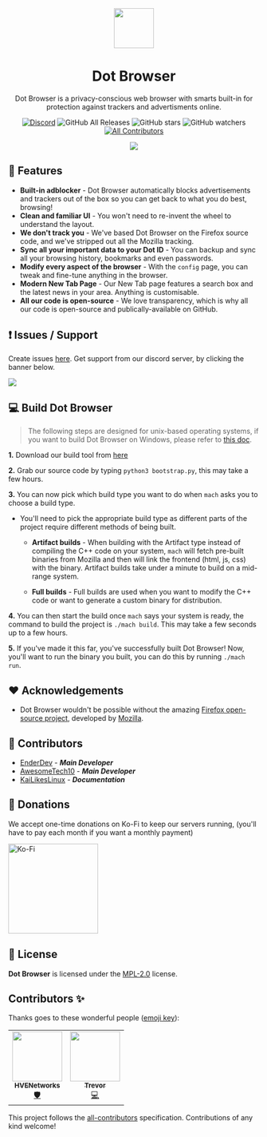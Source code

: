 <div align="center">
<img src="https://raw.githubusercontent.com/dothq/browser/main/browser/branding/dot/default64.png" height="80" length="80">

# Dot Browser
Dot Browser is a privacy-conscious web browser with smarts built-in for protection against trackers and advertisments online.

[![Discord](https://discordapp.com/api/guilds/525056817399726102/widget.png?style=shield)](https://invite.gg/dot)
![GitHub All Releases](https://img.shields.io/github/downloads/dothq/browser/total?color=black) ![GitHub stars](https://img.shields.io/github/stars/dothq/browser?style=social) ![GitHub watchers](https://img.shields.io/github/watchers/dothq/browser?style=social) <!-- ALL-CONTRIBUTORS-BADGE:START - Do not remove or modify this section -->[![All Contributors](https://img.shields.io/badge/all_contributors-3-orange.svg?style=flat-square)](#contributors-)
<!-- ALL-CONTRIBUTORS-BADGE:END -->

<img src="https://dothq.co/static/landing-showcase-0a396cdd550cc2515aa0925f4aa01f31.png" />

</div>

## 🚀 Features

* **Built-in adblocker** - Dot Browser automatically blocks advertisements and trackers out of the box so you can get back to what you do best, browsing!
* **Clean and familiar UI** - You won't need to re-invent the wheel to understand the layout.
* **We don't track you** - We've based Dot Browser on the Firefox source code, and we've stripped out all the Mozilla tracking.
* **Sync all your important data to your Dot ID** - You can backup and sync all your browsing history, bookmarks and even passwords.
* **Modify every aspect of the browser** - With the `config` page, you can tweak and fine-tune anything in the browser. 
* **Modern New Tab Page** - Our New Tab page features a search box and the latest news in your area. Anything is customisable.
* **All our code is open-source** - We love transparency, which is why all our code is open-source and publically-available on GitHub.

## ❗ Issues / Support
Create issues [here](https://github.com/dothq/browser/issues/new). Get support from our discord server, by clicking the banner below.

<a href="https://invite.gg/dot">
  <img src="https://discordapp.com/api/guilds/525056817399726102/widget.png?style=banner2" />
</a>

## 💻 Build Dot Browser
> The following steps are designed for unix-based operating systems, if you want to build Dot Browser on Windows, please refer to [this doc](https://dothq.github.io/browser/build-for-windows).

**1.** Download our build tool from [here](https://raw.githubusercontent.com/dothq/browser/main/bootstrap.py)

**2.** Grab our source code by typing `python3 bootstrap.py`, this may take a few hours.

**3.** You can now pick which build type you want to do when `mach` asks you to choose a build type.
  * You'll need to pick the appropriate build type as different parts of the project require different methods of being built.
  
    * **Artifact builds** - When building with the Artifact type instead of compiling the C++ code on your system, `mach` will fetch pre-built binaries from Mozilla and then   will link the frontend (html, js, css) with the binary. Artifact builds take under a minute to build on a mid-range system.
    
    * **Full builds** - Full builds are used when you want to modify the C++ code or want to generate a custom binary for distribution.
    
**4.** You can then start the build once `mach` says your system is ready, the command to build the project is `./mach build`. This may take a few seconds up to a few hours.

**5.** If you've made it this far, you've successfully built Dot Browser! Now, you'll want to run the binary you built, you can do this by running `./mach run`.

## ❤️ Acknowledgements
- Dot Browser wouldn't be possible without the amazing [Firefox open-source project](https://hg.mozilla.org/mozilla-central/), developed by [Mozilla](https://mozilla.org).

## 🤝 Contributors
- [EnderDev](https://github.com/EnderDev) - ***Main Developer***
- [AwesomeTech10](https://github.com/AwesomeTech10) - ***Main Developer***
- [KaiLikesLinux](https://github.com/KaiLikesLinux) - ***Documentation***

## 💸 Donations
We accept one-time donations on Ko-Fi to keep our servers running, (you'll have to pay each month if you want a monthly payment)

<a href="https://ko-fi.com/dothq">
  <img alt="Ko-Fi" width="180" src="https://i.imgur.com/Di0tfki.png" />
</a>

## 📜 License
**Dot Browser** is licensed under the [MPL-2.0](https://www.mozilla.org/en-US/MPL/2.0) license.

## Contributors ✨

Thanks goes to these wonderful people ([emoji key](https://allcontributors.org/docs/en/emoji-key)):

<!-- ALL-CONTRIBUTORS-LIST:START - Do not remove or modify this section -->
<!-- prettier-ignore-start -->
<!-- markdownlint-disable -->
<table>
  <tr>
    <td align="center"><a href="https://github.com/HVENetworks"><img src="https://avatars2.githubusercontent.com/u/36706682?v=4" width="100px;" alt=""/><br /><sub><b>HVENetworks</b></sub></a><br /><a href="#security-HVENetworks" title="Security">🛡️</a></td>
    <td align="center"><a href="http://awesometech10.js.org"><img src="https://avatars1.githubusercontent.com/u/22264706?v=4" width="100px;" alt=""/><br /><sub><b>Trevor</b></sub></a><br /><a href="https://github.com/dothq/browser/commits?author=AwesomeTech10" title="Code">💻</a></td>

  </tr>
</table>

<!-- markdownlint-enable -->
<!-- prettier-ignore-end -->
<!-- ALL-CONTRIBUTORS-LIST:END -->

This project follows the [all-contributors](https://github.com/all-contributors/all-contributors) specification. Contributions of any kind welcome!
